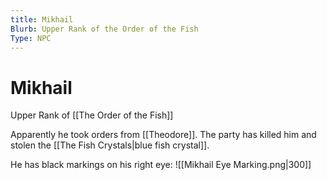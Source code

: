 ```yaml
---
title: Mikhail
Blurb: Upper Rank of the Order of the Fish
Type: NPC
---
```

# Mikhail
Upper Rank of [[The Order of the Fish]]

Apparently he took orders from [[Theodore]]. The party has killed him and stolen the [[The Fish Crystals|blue fish crystal]]. 

He has black markings on his right eye: 
![[Mikhail Eye Marking.png|300]]
